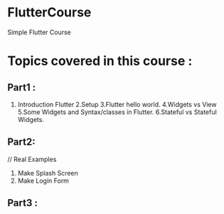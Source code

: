 # FlutterCourse
Simple Flutter Course
# Topics covered in this course :
## Part1 : 
1. Introduction Flutter
2.Setup
3.Flutter hello world.
4.Widgets vs View
5.Some Widgets and Syntax/classes in Flutter.
6.Stateful vs Stateful Widgets.
## Part2:
// Real Examples
1. Make Splash Screen
2. Make Login Form

## Part3 :
